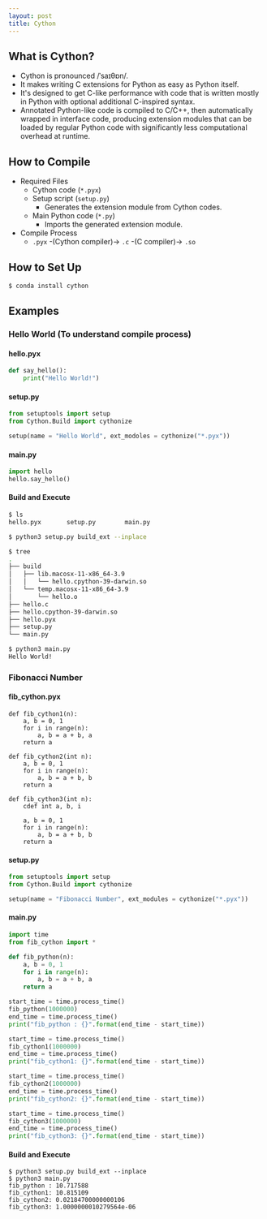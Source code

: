```yaml
---
layout: post
title: Cython
---
```


## What is Cython?
- Cython is pronounced /ˈsaɪθɒn/.
- It makes writing C extensions for Python as easy as Python itself.
- It's designed to get C-like performance with code that is written mostly in Python with optional additional C-inspired syntax.
- Annotated Python-like code is compiled to C/C++, then automatically wrapped in interface code, producing extension modules that can be loaded by regular Python code with significantly less computational overhead at runtime.


## How to Compile
- Required Files
	- Cython code (`*.pyx`)
	- Setup script (`setup.py`)
		- Generates the extension module from Cython codes.
	- Main Python code (`*.py`)
		- Imports the generated extension module.
- Compile Process
	- `.pyx` -(Cython compiler)-> `.c` -(C compiler)-> `.so`


## How to Set Up
```sh
$ conda install cython
```

## Examples
### Hello World (To understand compile process)
#### hello.pyx
```py
def say_hello():
	print("Hello World!")
```

#### setup.py
```py
from setuptools import setup
from Cython.Build import cythonize

setup(name = "Hello World", ext_modoles = cythonize("*.pyx"))
```

#### main.py
```py
import hello
hello.say_hello()
```

#### Build and Execute
```sh
$ ls
hello.pyx       setup.py        main.py

$ python3 setup.py build_ext --inplace

$ tree
.
├── build
│   ├── lib.macosx-11-x86_64-3.9
│   │   └── hello.cpython-39-darwin.so
│   └── temp.macosx-11-x86_64-3.9
│       └── hello.o
├── hello.c
├── hello.cpython-39-darwin.so
├── hello.pyx
├── setup.py
└── main.py

$ python3 main.py
Hello World!
```


### Fibonacci Number
#### fib_cython.pyx
```pyx
def fib_cython1(n):
	a, b = 0, 1
	for i in range(n):
		a, b = a + b, a
	return a

def fib_cython2(int n):
	a, b = 0, 1
	for i in range(n):
		a, b = a + b, b
	return a

def fib_cython3(int n):
	cdef int a, b, i

	a, b = 0, 1
	for i in range(n):
		a, b = a + b, b
	return a
```

#### setup.py
```py
from setuptools import setup
from Cython.Build import cythonize

setup(name = "Fibonacci Number", ext_modules = cythonize("*.pyx"))
```

#### main.py
```py
import time
from fib_cython import *

def fib_python(n):
	a, b = 0, 1
	for i in range(n):
		a, b = a + b, a
	return a

start_time = time.process_time()
fib_python(1000000)
end_time = time.process_time()
print("fib_python : {}".format(end_time - start_time))

start_time = time.process_time()
fib_cython1(1000000)
end_time = time.process_time()
print("fib_cython1: {}".format(end_time - start_time))

start_time = time.process_time()
fib_cython2(1000000)
end_time = time.process_time()
print("fib_cython2: {}".format(end_time - start_time))

start_time = time.process_time()
fib_cython3(1000000)
end_time = time.process_time()
print("fib_cython3: {}".format(end_time - start_time))
```

#### Build and Execute
```
$ python3 setup.py build_ext --inplace
$ python3 main.py
fib_python : 10.717588
fib_cython1: 10.815109
fib_cython2: 0.02184700000000106
fib_cython3: 1.0000000010279564e-06
```
